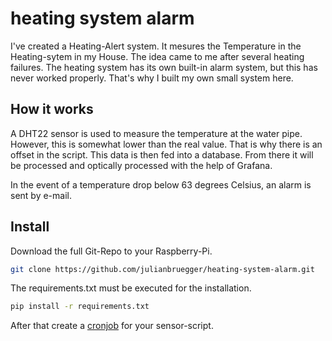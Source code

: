 # heating system alarm

I've created a Heating-Alert system. It mesures the Temperature in the Heating-sytem in my House. 
The idea came to me after several heating failures. 
The heating system has its own built-in alarm system, but this has never worked properly. That's why I built my own small system here. 

## How it works
A DHT22 sensor is used to measure the temperature at the water pipe. However, this is somewhat lower than the real value. That is why there is an offset in the script. 
This data is then fed into a database. From there it will be processed and optically processed with the help of Grafana.

In the event of a temperature drop below 63 degrees Celsius, an alarm is sent by e-mail.

## Install 
Download the full Git-Repo to your Raspberry-Pi.

```sh
git clone https://github.com/julianbruegger/heating-system-alarm.git
```

The requirements.txt must be executed for the installation. 
```sh
pip install -r requirements.txt
```

After that create a [cronjob](https://crontab-generator.org/) for your sensor-script.  
